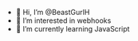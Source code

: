 - 👋 Hi, I’m @BeastGurlH
- 👀 I’m interested in webhooks
- 🌱 I’m currently learning JavaScript

<!---
BeastGurlH/BeastGurlH is a ✨ special ✨ repository because its `README.md` (this file) appears on your GitHub profile.
You can click the Preview link to take a look at your changes.
--->
